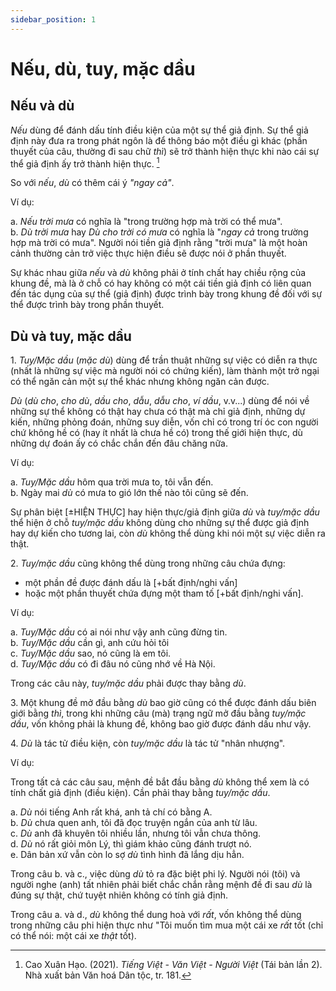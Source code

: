 ```yaml
---
sidebar_position: 1
---
```


# Nếu, dù, tuy, mặc dầu

## Nếu và dù

*Nếu* dùng để đánh dấu tính điều kiện của một sự thể giả định. Sự thể giả định này đưa ra trong phát ngôn là để thông báo một điều gì khác (phần thuyết của câu, thường đi sau chữ *thì*) sẽ trở thành hiện thực khi nào cái sự thể giả định ấy trở thành hiện thực. [^1]

[^1]: Cao Xuân Hạo. (2021). *Tiếng Việt - Văn Việt - Người Việt* (Tái bản lần 2). Nhà xuất bản Văn hoá Dân tộc, tr. 181.

So với *nếu*, *dù* có thêm cái ý *"ngay cả"*.

Ví dụ:

a. *Nếu trời mưa* có nghĩa là "trong trường hợp mà trời có thể mưa".  
b. *Dù trời mưa* hay *Dù cho trời có mưa* có nghĩa là "*ngay cả* trong trường hợp mà trời có mưa". Người nói tiền giả định rằng "trời mưa" là một hoàn cảnh thường cản trở việc thực hiện điều sẽ được nói ở phần thuyết.

Sự khác nhau giữa *nếu* và *dù* không phải ở tính chất hay chiều rộng của khung đề, mà là ở chỗ có hay không có một cái tiền giả định có liên quan đến tác dụng của sự thể (giả định) được trình bày trong khung đề đối với sự thể được trình bày trong phần thuyết.

## Dù và tuy, mặc dầu

1\. *Tuy/Mặc dầu* (*mặc dù*) dùng để trần thuật những sự việc có diễn ra thực (nhất là những sự việc  mà người nói có chứng kiến), làm thành một trở ngại có thể ngăn cản một sự thể khác nhưng không ngăn cản được.

*Dù* (*dù cho*, *cho dù*, *dầu cho*, *dẫu*, *dẫu cho*, *ví dầu*, v.v...) dùng để nói về những sự thể không có thật hay chưa có thật mà chỉ giả định, những dự kiến, những phỏng đoán, những suy diễn, vốn chỉ có trong trí óc con người chứ không hề có (hay ít nhất là chưa hề có) trong thế giới hiện thực, dù những dự đoán ấy có chắc chắn đến đâu chăng nữa. 

Ví dụ:

a. *Tuy/Mặc dầu* hôm qua trời mưa to, tôi vẫn đến.  
b. Ngày mai *dù* có mưa to gió lớn thế nào tôi cũng sẽ đến.

Sự phân biệt \[±HIỆN THỰC\] hay hiện thực/giả định giữa *dù* và *tuy/mặc dầu* thể hiện ở chỗ *tuy/mặc dầu* không dùng cho những sự thể được giả định hay dự kiến cho tương lai, còn *dù* không thể dùng khi nói một sự việc diễn ra thật. 

2\. *Tuy/mặc dầu* cũng không thể dùng trong những câu chứa đựng:

- một phần đề được đánh dấu là \[+bất định/nghi vấn\]
- hoặc một phần thuyết chứa đựng một tham tố \[+bất định/nghi vấn\].

Ví dụ:

a. *Tuy/Mặc dầu* có ai nói như vậy anh cũng đừng tin.  
b. *Tuy/Mặc dầu* cần gì, anh cứu hỏi tôi  
c. *Tuy/Mặc dầu* sao, nó cũng là em tôi.  
d. *Tuy/Mặc dầu* có đi đâu nó cũng nhớ về Hà Nội.

Trong các câu này, *tuy/mặc dầu* phải được thay bằng *dù*.

3\. Một khung đề mở đầu bằng *dù* bao giờ cũng có thể được đánh dấu biên giới bằng *thì*, trong khi những câu (mà) trạng ngữ mở đầu bằng *tuy/mặc dầu*, vốn không phải là khung đề, không bao giờ được đánh dấu như vậy.

4\. *Dù* là tác tử điều kiện, còn *tuy/mặc dầu* là tác tử "nhân nhượng".

Ví dụ:

Trong tất cả các câu sau, mệnh đề bắt đầu bằng *dù* không thể xem là có tính chất giả định (điều kiện). Cần phải thay bằng *tuy/mặc dầu*.

a. *Dù* nói tiếng Anh rất khá, anh tả chí có bằng A.  
b. *Dù* chưa quen anh, tôi đã đọc truyện ngắn của anh từ lâu.  
c. *Dù* anh đã khuyên tôi nhiều lần, nhưng tôi vẫn chưa thông.  
d. *Dù* nó rất giỏi môn Lý, thì giám khảo cũng đánh trượt nó.  
e. Dân bản xứ vẫn còn lo sợ *dù* tình hình đã lắng dịu hẳn.

Trong câu b. và c., việc dùng *dù* tỏ ra đặc biệt phi lý. Người nói (tôi) và người nghe (anh) tất nhiên phải biết chắc chắn rằng mệnh đề đi sau *dù* là đúng sự thật, chứ tuyệt nhiên không có tính giả định.

Trong câu a. và d., *dù* không thể dung hoà với *rất*, vốn không thể dùng trong những câu phi hiện thực như "Tôi muốn tìm mua một cái xe *rất* tốt (chỉ có thể nói: một cái xe *thật* tốt).
